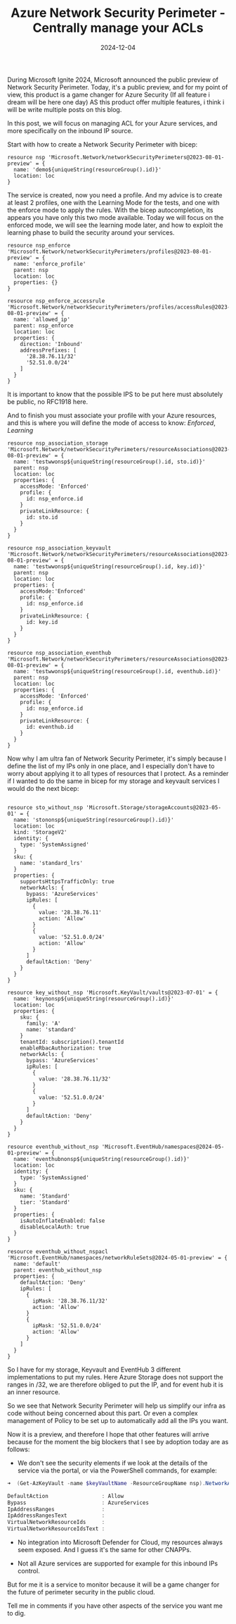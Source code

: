 ﻿---
layout: post
title: Azure Network Security Perimeter - Centrally manage your ACLs 
date: 2024-12-04
categories: [ "Azure", "Network Security Perimeter" ]
comments_id: 44 
---

During Microsoft Ignite 2024, Microsoft announced the public preview of Network Security Perimeter.
Today, it's a public preview, and for my point of view, this product is a game changer for Azure Security (If all feature i dream will be here one day)
AS this product offer multiple features, i think i will be write multiple posts on this blog.

In this post, we will focus on managing ACL for your Azure services, and more specifically on the inbound IP source.

Start with how to create a Network Security Perimeter with bicep:

```bicep
resource nsp 'Microsoft.Network/networkSecurityPerimeters@2023-08-01-preview' = {
  name: 'demo${uniqueString(resourceGroup().id)}'
  location: loc
}
```

The service is created, now you need a profile. And my advice is to create at least 2 profiles, one with the Learning Mode for the tests, and one with the enforce mode to apply the rules. With the bicep autocompletion, its appears you have only this two mode available.
Today we will focus on the enforced mode, we will see the learning mode later, and how to exploit the learning phase to build the security around your services.

```bicep
resource nsp_enforce 'Microsoft.Network/networkSecurityPerimeters/profiles@2023-08-01-preview' = {
  name: 'enforce_profile'
  parent: nsp
  location: loc
  properties: {}
}

resource nsp_enforce_accessrule 'Microsoft.Network/networkSecurityPerimeters/profiles/accessRules@2023-08-01-preview' = {
  name: 'allowed_ip'
  parent: nsp_enforce
  location: loc
  properties: {
    direction: 'Inbound'
    addressPrefixes: [
      '28.38.76.11/32'
      '52.51.0.0/24'
    ]
  }
}
```

It is important to know that the possible IPS to be put here must absolutely be public, no RFC1918 here.

And to finish you must associate your profile with your Azure resources, and this is where you will define the mode of access to know: *Enforced*, *Learning*

```bicep
resource nsp_association_storage 'Microsoft.Network/networkSecurityPerimeters/resourceAssociations@2023-08-01-preview' = {
  name: 'testwwonsp${uniqueString(resourceGroup().id, sto.id)}'
  parent: nsp
  location: loc
  properties: {
    accessMode: 'Enforced'
    profile: {
      id: nsp_enforce.id
    }
    privateLinkResource: {
      id: sto.id
    }
  }
}

resource nsp_association_keyvault 'Microsoft.Network/networkSecurityPerimeters/resourceAssociations@2023-08-01-preview' = {
  name: 'testwwonsp${uniqueString(resourceGroup().id, key.id)}'
  parent: nsp
  location: loc
  properties: {
    accessMode:'Enforced'
    profile: {
      id: nsp_enforce.id
    }
    privateLinkResource: {
      id: key.id
    }
  }
}

resource nsp_association_eventhub 'Microsoft.Network/networkSecurityPerimeters/resourceAssociations@2023-08-01-preview' = {
  name: 'testwwonsp${uniqueString(resourceGroup().id, eventhub.id)}'
  parent: nsp
  location: loc
  properties: {
    accessMode: 'Enforced'
    profile: {
      id: nsp_enforce.id
    }
    privateLinkResource: {
      id: eventhub.id
    }
  }
}

```

Now why I am ultra fan of Network Security Perimeter, it's simply because I define the list of my IPs only in one place, and I especially don't have to worry about applying it to all types of resources that I protect.
As a reminder if I wanted to do the same in bicep for my storage and keyvault services I would do the next bicep:

```bicep

resource sto_without_nsp 'Microsoft.Storage/storageAccounts@2023-05-01' = {
  name: 'stononsp${uniqueString(resourceGroup().id)}'
  location: loc
  kind: 'StorageV2'
  identity: {
    type: 'SystemAssigned'
  }
  sku: {
    name: 'standard_lrs'
  }
  properties: {
    supportsHttpsTrafficOnly: true
    networkAcls: {
      bypass: 'AzureServices'
      ipRules: [
        {
          value: '28.38.76.11'
          action: 'Allow'
        }
        {
          value: '52.51.0.0/24'
          action: 'Allow'
        }
      ]
      defaultAction: 'Deny'
    }
  }
}

resource key_without_nsp 'Microsoft.KeyVault/vaults@2023-07-01' = {
  name: 'keynonsp${uniqueString(resourceGroup().id)}'
  location: loc
  properties: {
    sku: {
      family: 'A'
      name: 'standard'
    }
    tenantId: subscription().tenantId
    enableRbacAuthorization: true
    networkAcls: {
      bypass: 'AzureServices'
      ipRules: [
        {
          value: '28.38.76.11/32'
        }
        {
          value: '52.51.0.0/24'
        }
      ]
      defaultAction: 'Deny'
    }
  }
}

resource eventhub_without_nsp 'Microsoft.EventHub/namespaces@2024-05-01-preview' = {
  name: 'eventhubnonsp${uniqueString(resourceGroup().id)}'
  location: loc
  identity: {
    type: 'SystemAssigned'
  }
  sku: {
    name: 'Standard'
    tier: 'Standard'
  }
  properties: {
    isAutoInflateEnabled: false
    disableLocalAuth: true  
  }
}

resource eventhub_without_nspacl 'Microsoft.EventHub/namespaces/networkRuleSets@2024-05-01-preview' = {
  name: 'default'
  parent: eventhub_without_nsp
  properties: {
    defaultAction: 'Deny'
    ipRules: [
      {
        ipMask: '28.38.76.11/32'
        action: 'Allow'
      }
      {
        ipMask: '52.51.0.0/24'
        action: 'Allow'
      }
    ]
  }
}
```

So I have for my storage, Keyvault and EventHub 3 different implementations to put my rules.
Here Azure Storage does not support the ranges in /32, we are therefore obliged to put the IP, and for event hub it is an inner resource.

So we see that Network Security Perimeter will help us simplify our infra as code without being concerned about this part.
Or even a complex management of Policy to be set up to automatically add all the IPs you want.

Now it is a preview, and therefore I hope that other features will arrive because for the moment the big blockers that I see by adoption today are as follows:

- We don't see the security elements if we look at the details of the service via the portal, or via the PowerShell commands, for example:

```powershell
➜  (Get-AzKeyVault -name $keyVaultName -ResourceGroupName nsp).NetworkAcls

DefaultAction                 : Allow
Bypass                        : AzureServices
IpAddressRanges               :
IpAddressRangesText           :
VirtualNetworkResourceIds     :
VirtualNetworkResourceIdsText :
```

- No integration into Microsoft Defender for Cloud, my resources always seem exposed. And I guess it's the same for other CNAPPs.

- Not all Azure services are supported for example for this inbound IPs control.

But for me it is a service to monitor because it will be a game changer for the future of perimeter security in the public cloud.

Tell me in comments if you have other aspects of the service you want me to dig.

